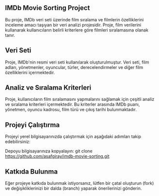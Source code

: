 ## IMDb Movie Sorting Project
Bu proje, IMDb veri seti üzerinde film sıralama ve filmlerin özelliklerini inceleme amacı taşıyan bir veri analizi projesidir. Proje, film verilerini kullanarak kullanıcıların belirli kriterlere göre filmleri sıralamasına olanak tanır.

## Veri Seti
Proje, IMDb'nin resmi veri seti kullanılarak oluşturulmuştur. Veri seti, film adları, yönetmenler, oyuncular, türler, derecelendirmeler ve diğer film özelliklerini içermektedir.

## Analiz ve Sıralama Kriterleri
Proje, kullanıcıların film sıralamasını yapmalarını sağlamak için çeşitli analiz ve sıralama kriterleri içermektedir. Bu kriterler arasında IMDb puanı, yönetmen, oyuncu kadrosu, film türü ve çıkış tarihi bulunmaktadır.

## Projeyi Çalıştırma
Projeyi yerel bilgisayarınızda çalıştırmak için aşağıdaki adımları takip edebilirsiniz:

Depoyu bilgisayarınıza kopyalayın: git clone https://github.com/asafgiray/imdb-movie-sorting.git

## Katkıda Bulunma
Eğer projeye katkıda bulunmak istiyorsanız, lütfen bir çatal oluşturun (fork) ve değişikliklerinizi bir dalda (branch) yaparak önerilerinizi gönderin.


